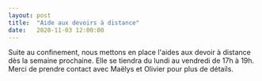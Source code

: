 ```yaml
---
layout: post
title:  "Aide aux devoirs à distance"
date:   2020-11-03 12:00:00
---
```


Suite au confinement, nous mettons en place l'aides aux devoir à distance dès la semaine prochaine. Elle se tiendra du lundi au vendredi de 17h à 19h. Merci de prendre contact avec Maëlys et Olivier pour plus de détails.

